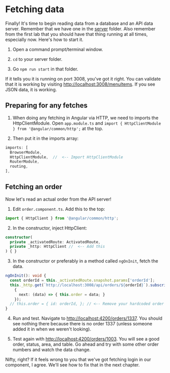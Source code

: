 
# Fetching data
<!-- Time: YYmin -->
Finally! It's time to begin reading data from a database and an API data server. Remember that we have one in the [server](../../server/) folder. Also remember from the first lab that you should have that thing running at all times, especially now. Here's how to start it.

1. Open a command prompt/terminal window.

2. `cd` to your server folder.

3. Go `npm run start` in that folder.

If it tells you it is running on port 3008, you've got it right. You can validate that it is working by visiting [http://localhost:3008/menuItems](http://localhost:3008/menuItems). If you see JSON data, it is working.

## Preparing for any fetches

1. When doing any fetching in Angular via HTTP, we need to imports the HttpClientModule. Open `app.module.ts` and `import { HttpClientModule } from '@angular/common/http';` at the top. 

2. Then put it in the imports array:
```typescript
imports: [
  BrowserModule,
  HttpClientModule,  //  <-- Import HttpClientModule
  RouterModule,
  routing,
],
```

## Fetching an order
Now let's read an actual order from the API server!

1. Edit `order.component.ts`. Add this to the top:
```typescript
import { HttpClient } from '@angular/common/http';
```

2. In the constructor, inject HttpClient:
```typescript
constructor(
  private _activatedRoute: ActivatedRoute,
  private _http: HttpClient //  <-- Add this
) { }
```

3. In the constructor or preferably in a method called `ngOnInit`, fetch the data.
```typescript
ngOnInit(): void {
  const orderId = this._activatedRoute.snapshot.params['orderId'];
  this._http.get(`http://localhost:3008/api/orders/${orderId}`).subscribe(
    {
      next: (data) => { this.order = data; }
    });
  // this.order = { id: orderId, }; // <-- Remove your hardcoded order
}
```

4. Run and test. Navigate to [http://localhost:4200/orders/1337](http://localhost:4200/orders/1337). You should see nothing there because there is no order 1337 (unless someone added it in when we weren't looking). 

5. Test again with [http://localhost:4200/orders/1003](http://localhost:4200/orders/1003). You will see a good order, status, area, and table. Go ahead and try with some other order numbers and watch the data change.

Nifty, right? If it feels wrong to you that we've got fetching login in our component, I agree. We'll see how to fix that in the next chapter.